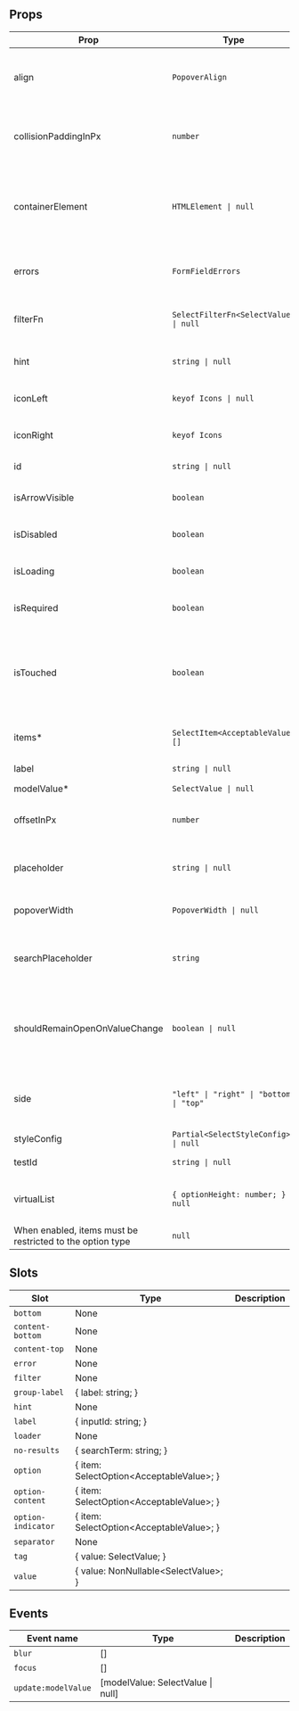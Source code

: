 <!-- This file is automatically generated, do not edit manually. -->


## Props

| Prop | Type | Description | Default |
| ---- | ---- | ----------- | ------- |
| align | `PopoverAlign` | The alignment of the popover content. | `"center"` |
| collisionPaddingInPx | `number` | The padding of the popover collision. | `0` |
| containerElement | `HTMLElement \| null` | The element to render the tooltip in. By default this is the viewport | `null` |
| errors | `FormFieldErrors` | The errors associated with the input. | `null` |
| filterFn | `SelectFilterFn<SelectValue> \| null` | The function to filter the options. | `null` |
| hint | `string \| null` | The hint text of the input. | `null` |
| iconLeft | `keyof Icons \| null` | The left icon of the input. | `null` |
| iconRight | `keyof Icons` | The right icon of the input. | `"selectIconRight"` |
| id | `string \| null` | The id of the input. | `null` |
| isArrowVisible | `boolean` | Whether the arrow is visible. | `false` |
| isDisabled | `boolean` | Whether the input is disabled. | `false` |
| isLoading | `boolean` | Whether the input is loading. | `false` |
| isRequired | `boolean` | Whether the input is required. | `false` |
| isTouched | `boolean` | Whether the input is touched. Used to determine if an error should be shown. | `false` |
| items* | `SelectItem<AcceptableValue>[]` | The items of the select. |  |
| label | `string \| null` | The label of the input. | `null` |
| modelValue* | `SelectValue \| null` |  |  |
| offsetInPx | `number` | The offset of the popover content. | `4` |
| placeholder | `string \| null` | The placeholder text of the input. | `null` |
| popoverWidth | `PopoverWidth \| null` | The width of the popover. | `"anchor-width"` |
| searchPlaceholder | `string` | The placeholder of the search input. |  |
| shouldRemainOpenOnValueChange | `boolean \| null` | Whether the select should remain open when the value changes. | `null` |
| side | `"left" \| "right" \| "bottom" \| "top"` | The side of the trigger the tooltip should be on. | `"bottom"` |
| styleConfig | `Partial<SelectStyleConfig> \| null` |  | `null` |
| testId | `string \| null` | The test id of the input. | `null` |
| virtualList | `{ optionHeight: number; } \| null` | Whether the select should use a virtual list.
When enabled, items must be restricted to the option type | `null` |


## Slots

| Slot | Type | Description |
| --------- | ---- | ----------- |
| `bottom` | None |  |
| `content-bottom` | None |  |
| `content-top` | None |  |
| `error` | None |  |
| `filter` | None |  |
| `group-label` | \{ label: string; \} |  |
| `hint` | None |  |
| `label` | \{ inputId: string; \} |  |
| `loader` | None |  |
| `no-results` | \{ searchTerm: string; \} |  |
| `option` | \{ item: SelectOption\<AcceptableValue\>; \} |  |
| `option-content` | \{ item: SelectOption\<AcceptableValue\>; \} |  |
| `option-indicator` | \{ item: SelectOption\<AcceptableValue\>; \} |  |
| `separator` | None |  |
| `tag` | \{ value: SelectValue; \} |  |
| `value` | \{ value: NonNullable\<SelectValue\>; \} |  |


## Events

| Event name | Type | Description |
| ---------- | ---- | ----------- |
| `blur` | [] |  |
| `focus` | [] |  |
| `update:modelValue` | [modelValue: SelectValue \| null] |  |

